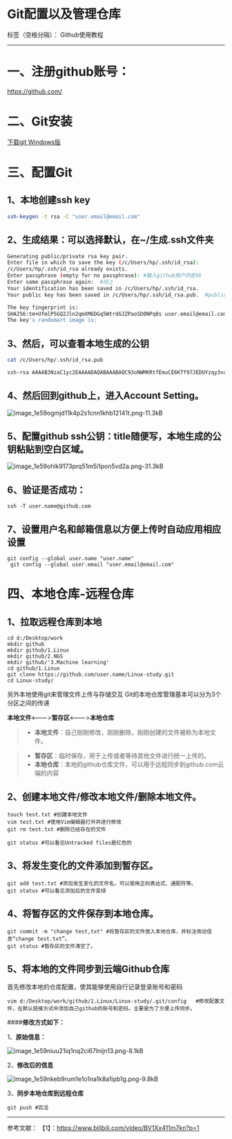 ﻿# Git配置以及管理仓库

标签（空格分隔）： Github使用教程

---

# 一、注册github账号：

https://github.com/

# 二、Git安装

[下载git Windows版](https://github.com/git-for-windows/git/releases/download/v2.26.0.windows.1/Git-2.26.0-64-bit.exe)

# 三、配置Git

## 1、本地创建ssh key

```bash
ssh-keygen -t rsa -C "user.email@email.com"
```

## 2、生成结果：可以选择默认，在~/生成.ssh文件夹

```bash
Generating public/private rsa key pair.
Enter file in which to save the key (/c/Users/hp/.ssh/id_rsa):
/c/Users/hp/.ssh/id_rsa already exists.
Enter passphrase (empty for no passphrase): #输入github账户的密码
Enter same passphrase again:  #同上
Your identification has been saved in /c/Users/hp/.ssh/id_rsa.
Your public key has been saved in /c/Users/hp/.ssh/id_rsa.pub.  #public key 保存在/c/Users/hp/.ssh/id_rsa.pub

The key fingerprint is:
SHA256:tm+UfmlP5GQ2Jln2qmXM6DGq5WtrdGJZPaoSD0NPq8s user.email@email.com
The key's randomart image is:
```
## 3、然后，可以查看本地生成的公钥 

```bash
cat /c/Users/hp/.ssh/id_rsa.pub

ssh-rsa AAAAB3NzaC1yc2EAAAADAQABAAABAQC93oNWMKRtfEmuCE6KTf97JEDUYzqy3vuPOyuE7NGuImBuu797PdrU7rz7jGEVpjhtmuXN1woiKj7GKWNsVU0QRldMD5D5WkhunmFBajZnoYEK97Fkyt/ZHvpSlBJxzcqW1ToifzQU80+wOlATDTNG7/kE/8EnKMGhz7tIVI895r4/U7UuDnYz0EGOYFOPV0kFipUgqHs/U5LpmN/CLVbFjZccGy0CAyEEF534xKJl7aXEoxTTAqdTjwnjBFpUzPWZrUw6DpxRxIRD4Oy48ln44EJAGupliFP6tINdqhQUkwLhY95c22Y6x+BYfdBvgd5/sM7yiG5JVZ3vsHXr+NMV user.email@email.com
```
## 4、然后回到github上，进入Account Setting。

![image_1e59ogmjd11k4p2s1cnn1khb12141t.png-11.3kB][1]

## 5、配置github ssh公钥：title随便写，本地生成的公钥粘贴到空白区域。

![image_1e59ohlk9173prq51m5i1pon5vd2a.png-31.3kB][2]

## 6、验证是否成功：

```
ssh -T user.name@github.com
```

## 7、设置用户名和邮箱信息以方便上传时自动应用相应设置

```
git config --global user.name "user.name"
 git config --global user.email "user.email@email.com"
```

# 四、本地仓库-远程仓库

## 1、拉取远程仓库到本地
```git-bash
cd d:/Desktop/work
mkdir github
mkdir github/1.Linux
mkdir github/2.NGS
mkdir github/'3.Machine learning'
cd github/1.Linux
git clone https://github.com/user.name/Linux-study.git
cd Linux-study/
```
另外本地使用git来管理文件上传与存储交互
Git的本地仓库管理基本可以分为3个分区之间的传递

**本地文件**<--->**暂存区**<--->**本地仓库**

> * **本地文件**：自己刚刚修改，刚刚删除，刚刚创建的文件被称为本地文件。
    
> * **暂存区**：临时保存，用于上传或者等待其他文件进行统一上传的。
> * **本地仓库**：本地的github仓库文件，可以用于远程同步到github.com云端的内容

## 2、创建本地文件/修改本地文件/删除本地文件。
```git-bash
touch test.txt #创建本地文件
vim test.txt #使用Vim编辑器打开并进行修改
git rm test.txt #删除已经存在的文件

git status #可以看见Untracked files是红色的
```
## 3、将发生变化的文件添加到暂存区。

```git-bash
git add test.txt #添加发生变化的文件名，可以使用正则表达式、通配符等。
git status #可以看见添加后的文件变绿
```

## 4、将暂存区的文件保存到本地仓库。

```git-bash
git commit -m "change test,txt" #将暂存区的文件放入本地仓库，并标注改动信息“change test.txt”。
git status #暂存区的文件清空了。
```

## 5、将本地的文件同步到云端Github仓库

首先修改本地的仓库配置，使其能够使用自行记录登录账号和密码
```git-bash
vim d:/Desktop/work/github/1.Linux/Linux-study/.git/config   #修改配置文件，在默认链接方式中添加自己github的账号和密码，主要是为了方便上传同步。
```

####**修改方式如下：**

1、**原始信息：**

![image_1e59niuu21iq1nq2ci67lnijn13.png-8.1kB][3]

2、**修改后的信息**

![image_1e59nkeb9rum1e1o1na1k8a1ipb1g.png-9.8kB][4]

3、**同步本地仓库到远程仓库**
```git-bash
git push #完活
```

----

参考文献：
【1】：https://www.bilibili.com/video/BV1Xx411m7kn?p=1


  [1]: http://static.zybuluo.com/czc/8o2s19hy8dry28d9hrw0pvhz/image_1e59ogmjd11k4p2s1cnn1khb12141t.png
  [2]: http://static.zybuluo.com/czc/uigvlnswte0ypizt8x2pd0hx/image_1e59ohlk9173prq51m5i1pon5vd2a.png
  [3]: http://static.zybuluo.com/czc/c063cmc8se5ydl31ejy89i7f/image_1e59niuu21iq1nq2ci67lnijn13.png
  [4]: http://static.zybuluo.com/czc/iipk9e9lwv0dbxy9qnpmv177/image_1e59nkeb9rum1e1o1na1k8a1ipb1g.png